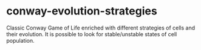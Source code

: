 # conway-evolution-strategies
Classic Conway Game of Life enriched with different strategies of cells and their evolution.
It is possible to look for stable/unstable states of cell population.
